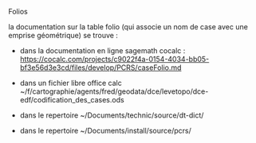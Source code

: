 Folios

la documentation sur la table folio (qui associe un nom de case avec une emprise géométrique) se trouve :

- dans la documentation en ligne sagemath cocalc :
  https://cocalc.com/projects/c9022f4a-0154-4034-bb05-bf3e56d3e3cd/files/develop/PCRS/caseFolio.md

- dans un fichier libre office calc
  ~/f/cartographie/agents/fred/geodata/dce/levetopo/dce-edf/codification_des_cases.ods

- dans le repertoire
  ~/Documents/technic/source/dt-dict/

- dans le repertoire
  ~/Documents/install/source/pcrs/
